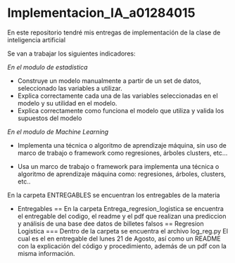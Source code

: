 # Implementacion_IA_a01284015
En este repositorio tendré mis entregas de implementación de la clase de inteligencia artificial

Se van a trabajar los siguientes indicadores:

*En el modulo de estadistica*

- Construye un modelo manualmente a partir de un set de datos, seleccionado las variables a utilizar.
- Explica correctamente cada una de las variables seleccionadas en el modelo y su utilidad en el modelo.
- Explica correctamente como funciona el modelo que utiliza y valida los supuestos del modelo

*En el modulo de Machine Learning*

- Implementa una técnica o algoritmo de aprendizaje máquina, sin uso de marco de trabajo o framework como regresiones, árboles clusters, etc... 

- Usa un marco de trabajo o framework para implementa una técnica o algoritmo de aprendizaje máquina como: regresiones, árboles, clusters, etc..

En la carpeta ENTREGABLES se encuentran los entregables de la materia
- Entregables
    == En la carpeta Entrega_regresion_logistica se encuentra el entregable del codigo, el readme y el pdf que realizan una prediccion y análisis de una base dee datos de billetes falsos
    == Regresion Logistica
    ===     Dentro de la carpeta se encuentra el archivo log_reg.py El cual es el en entregable del lunes 21 de Agosto, así como un README con la explicación del código y procedimiento, además de un pdf con la misma información.
    